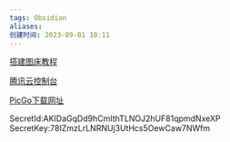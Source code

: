 ```yaml
---
tags: Obsidian
aliases: 
创建时间: 2023-09-01 10:11
---
```


[搭建图床教程](https://www.bilibili.com/video/BV1pB4y1n7gM?t=6.0)

[腾讯云控制台](https://console.cloud.tencent.com/)

[PicGo下载网址](https://github.com/Molunerfinn/PicGo/releases/tag/v2.3.1)

SecretId:AKIDaGqDd9hCmIthTLNOJ2hUF81qpmdNxeXP
SecretKey:78IZmzLrLNRNUj3UtHcs5OewCaw7NWfm
